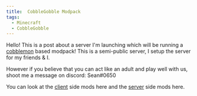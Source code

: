```yaml
---
title:  CobbleGobble Modpack
tags:
  - Minecraft
  - CobbleGobble
---
```

Hello! This is a post about a server I'm launching which will be running a [cobblemon](https://cobblemon.com/) based modpack!
This is a semi-public server, I setup the server for my friends & I.

However if you believe that you can act like an adult and play well with us, shoot me a message on discord: Sean#0650

You can look at the [client](/cobbleclient) side mods here and the [server](/cobbleserver) side mods here. 







